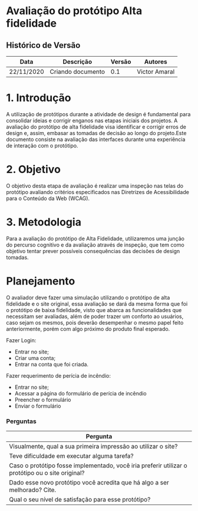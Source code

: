 # Avaliação do protótipo Alta fidelidade

## Histórico de Versão 

| Data | Descrição | Versão | Autores |
| -------- | -------- | -------- | -------- |
| 22/11/2020 | Criando documento | 0.1 | Victor Amaral |

# 1. Introdução

A utilização de protótipos durante a atividade de design é fundamental para consolidar ideias e corrigir enganos nas etapas iniciais dos projetos. A avaliação do protótipo de alta fidelidade visa identificar e corrigir erros de design e, assim, embasar as tomadas de decisão ao longo do projeto.Este documento consiste na avaliação das interfaces durante uma experiência de interação com o protótipo.

# 2. Objetivo

O objetivo desta etapa de avaliação é realizar uma inspeção nas telas do protótipo avaliando critérios especificados nas Diretrizes de Acessibilidade para o Conteúdo da Web (WCAG).

# 3. Metodologia

Para a avaliação do protótipo de Alta Fidelidade, utilizaremos uma junção do percurso cognitivo e da avaliação através de inspeção, que tem como objetivo tentar prever possíveis consequências das decisões de design tomadas.

# Planejamento

O avaliador deve fazer uma simulação utilizando o protótipo de alta fidelidade e o site original, essa avaliação se dará da mesma forma que foi o protótipo de baixa fidelidade, visto que abarca as funcionalidades que necessitam ser avaliadas, além de poder trazer um conforto ao usuários, caso sejam os mesmos, pois deverão desempenhar o mesmo papel feito anteriormente, porém com algo próximo do produto final esperado.

Fazer Login:

- Entrar no site;
- Criar uma conta;
- Entrar na conta que foi criada.

Fazer requerimento de perícia de incêndio:

- Entrar no site;
- Acessar a página do formulário de perícia de incêndio
- Preencher o formulário
- Enviar o formulário

### Perguntas

| Pergunta |
| - |
|Visualmente, qual a sua primeira impressão ao utilizar o site?|
|Teve dificuldade em executar alguma tarefa?
Caso o protótipo fosse implementado, você iria preferir utilizar o protótipo ou o site original?|
|Dado esse novo protótipo você acredita que há algo a ser melhorado? Cite.|
|Qual o seu nível de satisfação para esse protótipo? |
